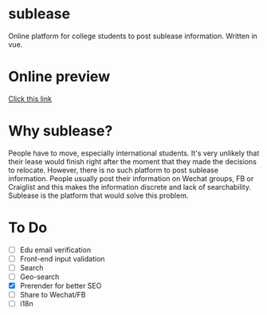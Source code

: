 # sublease

Online platform for college students to post sublease information. Written in vue.

# Online preview

[Click this link](http://beta-sublease.s3-website-us-east-1.amazonaws.com/)

# Why sublease?

People have to move, especially international students. It's very unlikely that their lease would finish right after the moment that they made the decisions to relocate. However, there is no such platform to post sublease information. People usually post their information on Wechat groups, FB or Craiglist and this makes the information discrete and lack of searchability. Sublease is the platform that would solve this problem.

# To Do

* [ ] Edu email verification
* [ ] Front-end input validation
* [ ] Search
* [ ] Geo-search
* [x] Prerender for better SEO
* [ ] Share to Wechat/FB
* [ ] i18n
